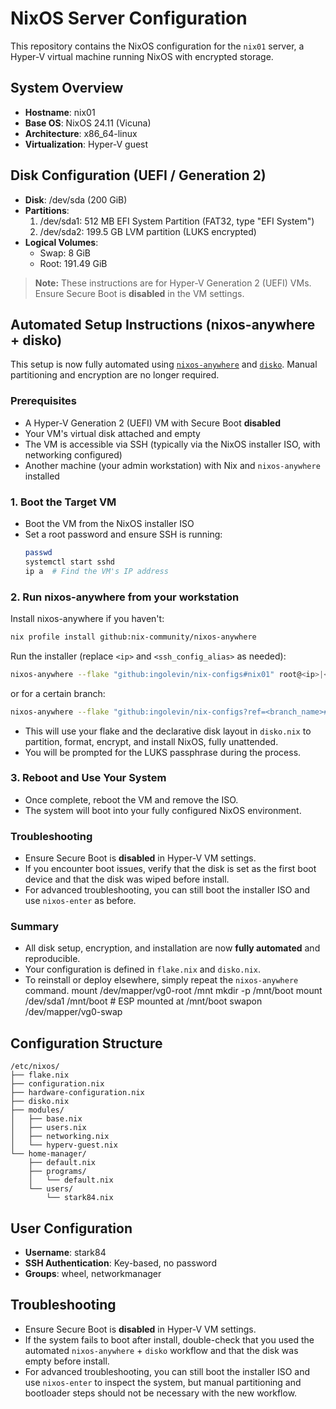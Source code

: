 # NixOS Server Configuration

This repository contains the NixOS configuration for the `nix01` server, a Hyper-V virtual machine running NixOS with encrypted storage.

## System Overview

- **Hostname**: nix01
- **Base OS**: NixOS 24.11 (Vicuna)
- **Architecture**: x86_64-linux
- **Virtualization**: Hyper-V guest

## Disk Configuration (UEFI / Generation 2)

- **Disk**: /dev/sda (200 GiB)
- **Partitions**:
  1. /dev/sda1: 512 MB EFI System Partition (FAT32, type "EFI System")
  2. /dev/sda2: 199.5 GB LVM partition (LUKS encrypted)
- **Logical Volumes**:
  - Swap: 8 GiB
  - Root: 191.49 GiB

> **Note:** These instructions are for Hyper-V Generation 2 (UEFI) VMs. Ensure Secure Boot is **disabled** in the VM settings.

## Automated Setup Instructions (nixos-anywhere + disko)

This setup is now fully automated using [`nixos-anywhere`](https://github.com/nix-community/nixos-anywhere) and [`disko`](https://github.com/nix-community/disko). Manual partitioning and encryption are no longer required.

### Prerequisites
- A Hyper-V Generation 2 (UEFI) VM with Secure Boot **disabled**
- Your VM's virtual disk attached and empty
- The VM is accessible via SSH (typically via the NixOS installer ISO, with networking configured)
- Another machine (your admin workstation) with Nix and `nixos-anywhere` installed

### 1. Boot the Target VM
- Boot the VM from the NixOS installer ISO
- Set a root password and ensure SSH is running:
  ```sh
  passwd
  systemctl start sshd
  ip a  # Find the VM's IP address
  ```

### 2. Run nixos-anywhere from your workstation
Install nixos-anywhere if you haven't:
```sh
nix profile install github:nix-community/nixos-anywhere
```
Run the installer (replace `<ip>` and `<ssh_config_alias>` as needed):
```sh
nixos-anywhere --flake "github:ingolevin/nix-configs#nix01" root@<ip>|<ssh_config_alias>
```
or for a certain branch: 
```sh
nixos-anywhere --flake "github:ingolevin/nix-configs?ref=<branch_name>#nix01" root@<ip>|<ssh_config_alias>
```

- This will use your flake and the declarative disk layout in `disko.nix` to partition, format, encrypt, and install NixOS, fully unattended.
- You will be prompted for the LUKS passphrase during the process.

### 3. Reboot and Use Your System
- Once complete, reboot the VM and remove the ISO.
- The system will boot into your fully configured NixOS environment.

### Troubleshooting
- Ensure Secure Boot is **disabled** in Hyper-V VM settings.
- If you encounter boot issues, verify that the disk is set as the first boot device and that the disk was wiped before install.
- For advanced troubleshooting, you can still boot the installer ISO and use `nixos-enter` as before.

### Summary
- All disk setup, encryption, and installation are now **fully automated** and reproducible.
- Your configuration is defined in `flake.nix` and `disko.nix`.
- To reinstall or deploy elsewhere, simply repeat the `nixos-anywhere` command.
mount /dev/mapper/vg0-root /mnt
mkdir -p /mnt/boot
mount /dev/sda1 /mnt/boot  # ESP mounted at /mnt/boot
swapon /dev/mapper/vg0-swap

## Configuration Structure

```
/etc/nixos/
├── flake.nix
├── configuration.nix
├── hardware-configuration.nix
├── disko.nix
├── modules/
│   ├── base.nix
│   ├── users.nix
│   ├── networking.nix
│   └── hyperv-guest.nix
└── home-manager/
    ├── default.nix
    ├── programs/
    │   └── default.nix
    └── users/
        └── stark84.nix
```

## User Configuration

- **Username**: stark84
- **SSH Authentication**: Key-based, no password
- **Groups**: wheel, networkmanager

## Troubleshooting

- Ensure Secure Boot is **disabled** in Hyper-V VM settings.
- If the system fails to boot after install, double-check that you used the automated `nixos-anywhere` + `disko` workflow and that the disk was empty before install.
- For advanced troubleshooting, you can still boot the installer ISO and use `nixos-enter` to inspect the system, but manual partitioning and bootloader steps should not be necessary with the new workflow.
